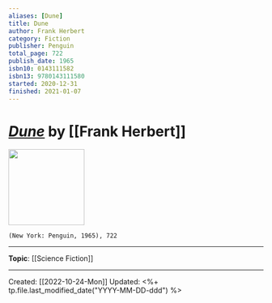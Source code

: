 ```yaml
---
aliases: [Dune]
title: Dune
author: Frank Herbert
category: Fiction
publisher: Penguin
total_page: 722
publish_date: 1965
isbn10: 0143111582
isbn13: 9780143111580
started: 2020-12-31
finished: 2021-01-07
---
```

# *[Dune]()* by [[Frank Herbert]]

<img src="http://books.google.com/books/content?id=ydQiDQAAQBAJ&printsec=frontcover&img=1&zoom=1&edge=curl&source=gbs_api" width=150>

`(New York: Penguin, 1965), 722`

--- 
**Topic**: [[Science Fiction]]


---
Created: [[2022-10-24-Mon]]
Updated: <%+ tp.file.last_modified_date("YYYY-MM-DD-ddd") %>
